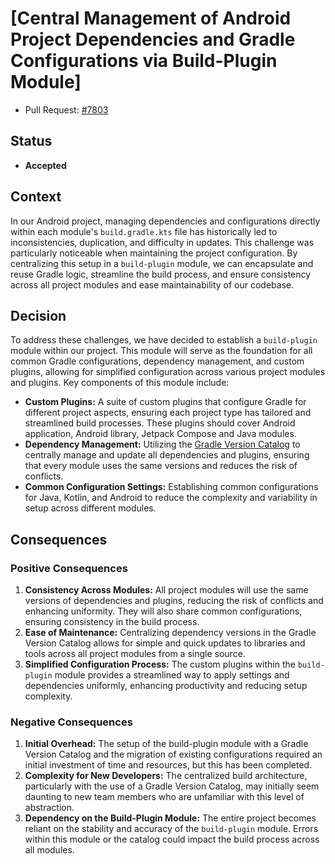 # [Central Management of Android Project Dependencies and Gradle Configurations via Build-Plugin Module]

- Pull Request: [#7803](https://github.com/thunderbird/thunderbird-android/pull/7803)

## Status

- **Accepted**

## Context

In our Android project, managing dependencies and configurations directly within each module's `build.gradle.kts` file has historically led to inconsistencies, duplication, and difficulty in updates. This challenge was particularly noticeable when maintaining the project configuration. By centralizing this setup in a `build-plugin` module, we can encapsulate and reuse Gradle logic, streamline the build process, and ensure consistency across all project modules and ease maintainability of our codebase.

## Decision

To address these challenges, we have decided to establish a `build-plugin` module within our project. This module will serve as the foundation for all common Gradle configurations, dependency management, and custom plugins, allowing for simplified configuration across various project modules and plugins. Key components of this module include:

- **Custom Plugins:** A suite of custom plugins that configure Gradle for different project aspects, ensuring each project type has tailored and streamlined build processes. These plugins should cover Android application, Android library, Jetpack Compose and Java modules.
- **Dependency Management:** Utilizing the [Gradle Version Catalog](https://docs.gradle.org/current/userguide/platforms.html) to centrally manage and update all dependencies and plugins, ensuring that every module uses the same versions and reduces the risk of conflicts.
- **Common Configuration Settings:** Establishing common configurations for Java, Kotlin, and Android to reduce the complexity and variability in setup across different modules.

## Consequences

### Positive Consequences

1. **Consistency Across Modules:** All project modules will use the same versions of dependencies and plugins, reducing the risk of conflicts and enhancing uniformity. They will also share common configurations, ensuring consistency in the build process.
2. **Ease of Maintenance:** Centralizing dependency versions in the Gradle Version Catalog allows for simple and quick updates to libraries and tools across all project modules from a single source.
3. **Simplified Configuration Process:** The custom plugins within the `build-plugin` module provides a streamlined way to apply settings and dependencies uniformly, enhancing productivity and reducing setup complexity.

### Negative Consequences

1. **Initial Overhead:** The setup of the build-plugin module with a Gradle Version Catalog and the migration of existing configurations required an initial investment of time and resources, but this has been completed.
2. **Complexity for New Developers:** The centralized build architecture, particularly with the use of a Gradle Version Catalog, may initially seem daunting to new team members who are unfamiliar with this level of abstraction.
3. **Dependency on the Build-Plugin Module:** The entire project becomes reliant on the stability and accuracy of the `build-plugin` module. Errors within this module or the catalog could impact the build process across all modules.
